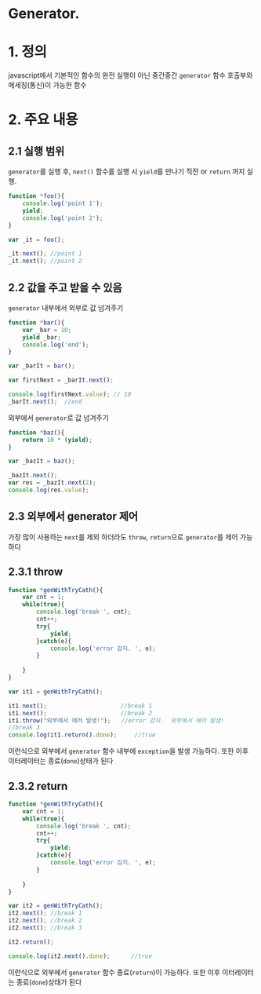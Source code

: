 ﻿# Generator.

# 1. 정의
javascript에서 기본적인 함수의 완전 실행이 아닌 중간중간 `generator` 함수 호출부와 메세징(통신)이 가능한 함수

# 2. 주요 내용

## 2.1 실행 범위
`generator`를 실행 후, `next()` 함수를 실행 시 `yield`를 만나기 직전 or `return` 까지 실행. 

```javascript
function *foo(){
    console.log('point 1');
    yield;
    console.log('point 2');
}

var _it = foo();

_it.next(); //point 1
_it.next(); //point 2
```

## 2.2 값을 주고 받을 수 있음

`generator` 내부에서 외부로 값 넘겨주기

```javascript
function *bar(){
    var _bar = 10;
    yield _bar;
    console.log('end');
}

var _barIt = bar();

var firstNext = _barIt.next();

console.log(firstNext.value); // 10
_barIt.next();  //end
```

외부에서 `generator`로 값 넘겨주기
```javascript
function *baz(){
    return 10 * (yield);
}

var _bazIt = baz();

_bazIt.next();
var res = _bazIt.next(2);
console.log(res.value);
```

## 2.3 외부에서 generator 제어

가장 많이 사용하는 `next`를 제외 하더라도 `throw`, `return`으로 `generator`를 제어 가능하다

## 2.3.1 throw

```javascript
function *genWithTryCath(){
    var cnt = 1;
    while(true){
        console.log('break ', cnt);
        cnt++;
        try{
            yield;
        }catch(e){
            console.log('error 감지. ', e);
        }
        
    }
}

var it1 = genWithTryCath();

it1.next();                     //break 1
it1.next();                     //break 2
it1.throw("외부에서 에러 발생!");   //error 감지.  외부에서 에러 발생!
//break 3
console.log(it1.return().done);     //true
```

이런식으로 외부에서 `generator` 함수 내부에 `exception`을 발생 가능하다. 또한 이후 이터레이터는 종료(`done`)상태가 된다

## 2.3.2 return

```javascript
function *genWithTryCath(){
    var cnt = 1;
    while(true){
        console.log('break ', cnt);
        cnt++;
        try{
            yield;
        }catch(e){
            console.log('error 감지. ', e);
        }
        
    }
}

var it2 = genWithTryCath();
it2.next(); //break 1
it2.next(); //break 2
it2.next(); //break 3

it2.return();

console.log(it2.next().done);      //true
```

이런식으로 외부에서 `generator` 함수 종료(`return`)이 가능하다. 또한 이후 이터레이터는 종료(`done`)상태가 된다